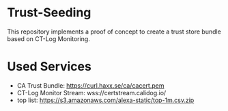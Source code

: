 # Trust-Seeding
This repository implements a proof of concept to create a trust store bundle based on CT-Log Monitoring.

# Used Services
- CA Trust Bundle: https://curl.haxx.se/ca/cacert.pem
- CT-Log Monitor Stream: wss://certstream.calidog.io/
- top list: https://s3.amazonaws.com/alexa-static/top-1m.csv.zip
